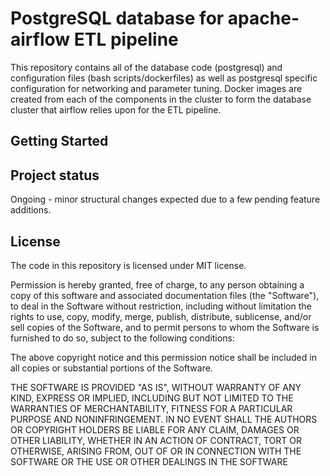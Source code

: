 # PostgreSQL database for apache-airflow ETL pipeline

This repository contains all of the database code (postgresql) and configuration files (bash scripts/dockerfiles) as well as postgresql specific configuration for networking and parameter tuning. Docker images are created from each of the components in the cluster to form the database cluster that airflow relies upon for the ETL pipeline.

## Getting Started


## Project status

Ongoing - minor structural changes expected due to a few pending feature additions.

## License 

The code in this repository is licensed under MIT license.

Permission is hereby granted, free of charge, to any person obtaining a copy
of this software and associated documentation files (the "Software"), to deal
in the Software without restriction, including without limitation the rights
to use, copy, modify, merge, publish, distribute, sublicense, and/or sell
copies of the Software, and to permit persons to whom the Software is
furnished to do so, subject to the following conditions:

The above copyright notice and this permission notice shall be included in
all copies or substantial portions of the Software.

THE SOFTWARE IS PROVIDED "AS IS", WITHOUT WARRANTY OF ANY KIND, EXPRESS OR
IMPLIED, INCLUDING BUT NOT LIMITED TO THE WARRANTIES OF MERCHANTABILITY,
FITNESS FOR A PARTICULAR PURPOSE AND NONINFRINGEMENT. IN NO EVENT SHALL THE
AUTHORS OR COPYRIGHT HOLDERS BE LIABLE FOR ANY CLAIM, DAMAGES OR OTHER
LIABILITY, WHETHER IN AN ACTION OF CONTRACT, TORT OR OTHERWISE, ARISING FROM,
OUT OF OR IN CONNECTION WITH THE SOFTWARE OR THE USE OR OTHER DEALINGS IN
THE SOFTWARE

